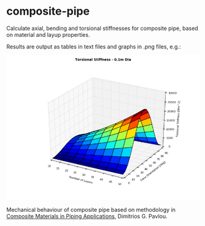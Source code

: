 # composite-pipe
Calculate axial, bending and torsional stiffnesses for composite pipe, based on material and layup properties.

Results are output as tables in text files and graphs in .png files, e.g.:

![alt tag](https://raw.githubusercontent.com/benjani8/composite-pipe/master/pics/graph_tors_0.1m.png)

Mechanical behaviour of composite pipe based on methodology in [Composite Materials in Piping Applications][1], Dimitrios G. Pavlou.

[1]: http://www.destechpub.com/product/composite-materials-in-piping-applications/
